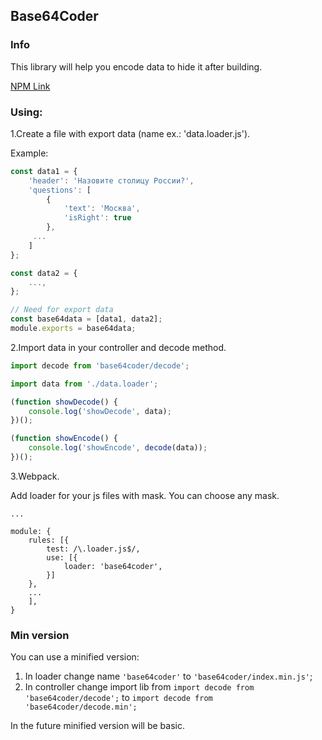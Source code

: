 ## Base64Coder

### Info
This library will help you encode data to hide it after building.

[NPM Link](https://www.npmjs.com/package/base64coder)

### Using:
1.Create a file with export data (name ex.: 'data.loader.js').

Example:
```javascript
const data1 = {
    'header': 'Назовите столицу России?',
    'questions': [
        {
            'text': 'Москва',
            'isRight': true
        },
     ...
    ]
};

const data2 = {
    ...,
};

// Need for export data
const base64data = [data1, data2];
module.exports = base64data;
```

2.Import data in your controller and decode method.
```javascript
import decode from 'base64coder/decode';

import data from './data.loader';

(function showDecode() {
    console.log('showDecode', data);
})();

(function showEncode() {
    console.log('showEncode', decode(data));
})();
```

3.Webpack.

Add loader for your js files with mask. You can choose any mask.

```none
...

module: {
    rules: [{
        test: /\.loader.js$/,
        use: [{
            loader: 'base64coder',
        }]
    },
    ...
    ],
}
```

### Min version
You can use a minified version:
1. In loader change name ```'base64coder'``` to ```'base64coder/index.min.js'```;
2. In controller change import lib from ```import decode from 'base64coder/decode';``` to ```import decode from 'base64coder/decode.min';```

In the future minified version will be basic.
